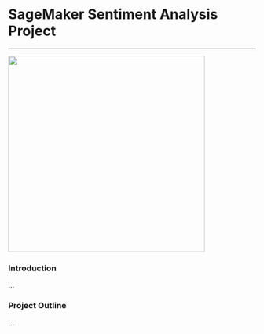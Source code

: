 # SageMaker Sentiment Analysis Project

---

<img src="/Image/header.jpeg" width="400">

### Introduction 

...

### Project Outline

...
